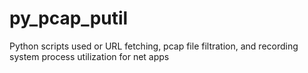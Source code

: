 # py_pcap_putil
Python scripts used or URL fetching, pcap file filtration, and recording system process utilization for net apps
